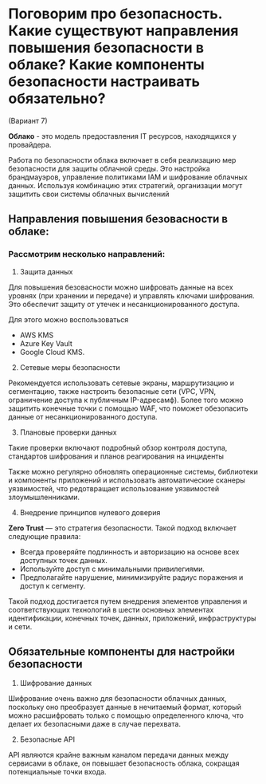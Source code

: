 # Поговорим про безопасность. Какие существуют направления повышения безопасности в облаке? Какие компоненты безопасности настраивать обязательно?

(Вариант 7)

**Облако** - это модель предоставления IT ресурсов, находящихся у провайдера. 

Работа по безопасности облака включает в себя реализацию мер безопасности для защиты облачной среды. 
Это настройка брандмауэров, управление политиками IAM и шифрование облачных данных.
Используя комбинацию этих стратегий, организации могут защитить свои системы облачных вычислений

## Направления повышения безовасности в облаке:

### Рассмотрим несколько направлений: 

1. Защита данных

Для повышения безовасности можно шифровать данные на всех уровнях (при хранении и передаче) и управлять ключами шифрования. Это обеспечит защиту от утечек и несанкционированного доступа.

Для этого можно воспользоваться 
- AWS KMS
- Azure Key Vault
- Google Cloud KMS.

2. Сетевые меры безопасности

Рекомендуется использовать сетевые экраны, маршрутизацию и сегментацию, также настроить безопасные сети (VPC, VPN, ограничение доступа к публичным IP-адресамф). 
Более того можно защитить конечные точки с помощью WAF, что поможет обезопасить данные от несанкционированного доступа.

3. Плановые проверки данных

Такие проверки включают подробный обзор контроля доступа, стандартов шифрования и планов реагирования на инциденты

Также можно регулярно обновлять операционные системы, библиотеки и компоненты приложений и использовать автоматические сканеры уязвимостей, что редотвращает использование уязвимостей злоумышленниками.

4. Внедрение принципов нулевого доверия

**Zero Trust**  — это стратегия безопасности. Такой подход включает следующие правила:

- Всегда проверяйте подлинность и авторизацию на основе всех доступных точек данных.
- Используйте доступ с минимальными привилегиями.
- Предполагайте нарушение, минимизируйте радиус поражения и доступ к сегменту.
  
Такой подход достигается путем внедрения элементов управления и соответствующих технологий в шести основных элементах идентификации, конечных точек, данных, приложений, инфраструктуры и сети.

## Обязательные компоненты для настройки безопасности

1. Шифрование данных

 Шифрование очень важно для безопасности облачных данных, 
 поскольку оно преобразует данные в нечитаемый формат, который можно расшифровать только с помощью определенного ключа, что делает их безопасными даже в случае перехвата.

2. Безопасные API

API являются крайне важным каналом передачи данных между сервисами в облаке, он повышает безопасность облака, сокращая потенциальные точки входа.


